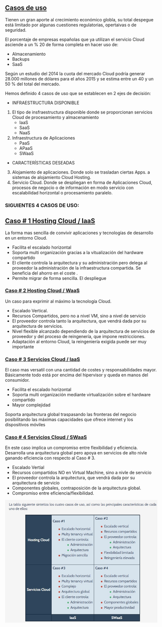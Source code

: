 ## [Casos de uso]()

Tienen un gran aporte al crecimiento económico globla, su total despegue está limitado por algunas
cuestiones regulatorias, opertaivas o de seguridad.

El porcentaje de empresas españolas que ya utilizan el servicio Cloud asciende a un % 20 de forma
completa en hacer uso de: 
* Almacenamiento
* Backups
* SaaS

Según un estudio del 2014 la cuota del mercado Cloud podría generar 28.000 millones de dólares para 
el años 2015 y se estima entre un 40 y un 50 % del total del mercado.

Hemos definido 4 casos de uso que se establecen en 2 ejes de decisión: 
* INFRAESTRUCTURA DISPONIBLE
1. El tipo de insfraestructura disponible donde se proporcionan servicios Cloud de procesamiento
    y almacenamiento
    - IaaS
    - SaaS
    - NaaS
2. Infraestructura de Aplicaciones
    - PaaS
    - APaaS
    - SWaaS

* CARACTERÍSTICAS DESEADAS
3. Alojamiento de aplicaciones. Donde solo se trasladan ciertas Apps. a sistemas de alojamiento
    Cloud Hosting.
4. Servicio Cloud. Donde se despliegan en forma de Aplicaciones Cloud, procesos de negocio
o de información en modo servicio con escalabilidad horizontal o procesamiento paralelo.

### SIGUIENTES 4 CASOS DE USO: 
## [Caso # 1 Hosting Cloud / IaaS]()
La forma mas sencilla de convivir aplicaciones y tecnologías de desarrollo en un entorno Cloud.
- Facilita el escalado horizontal
- Soporta multi organización gracias a la vitualización del hardware compartido
- El cliente controla la arquitectura y su administración pero delega al proveedor la administración
de la infraestructura compartida. Se beneficia del ahorro en el coste .
- Permite migrar de forma sencilla. El despliegue 

### [Caso # 2 Hosting Cloud / WaaS]()
Un caso para exprimir al máximo la tecnología Cloud.
- Escalado Vertical.
- Recursos Compartidos, pero no a nivel VM, sino a nivel de servicio
- El proveedor controla tanto la arquitectura, que vendrá dada por su arquitectura de servicios.
- Nivel flexible alcanzado dependiendo de la arquitectura de servicios de proveedor y del proceso
de reingenería, que impone restricciones.
- Adaptación al entorno Cloud, la reingeniería exigida puede ser muy importante

### [Caso # 3 Servicios Cloud / IaaS]()
El caso mas versatil con una cantidad de costes y responsabilidades mayor. Básicamente todo está por
encima del hipervisor y queda en manos del consumidor.
- Facilita el escalado horizontal
- Soporta multi organización mediante virtualización sobre el hardware compartido
- Mayor complejidad

Soporta arquitectura global traspasando las fronteras del negocio posibilitando las máximas
capacidades que ofrece internet y los dispositivos móviles

### [Caso # 4 Servicios Cloud / SWaaS]()
En este caso implica un compromiso entre flexibilidad y eficiencia. Desarrolla una arquitectura global
pero apoya en servicios de alto nivle ganando eficiencia con respecto al Caso # 3.
- Escalado Vertial 
- Recursos compartidos NO en Virtual Machine, sino a nivle de servicio
- El proveedor controla la arquitectura, que vendrá dada por su arquitectura de servicio
- Componentes globales, contraposición de la arquitectura global. 
- Compromiso entre eficiencia/flexibilidad.

![Los 4 Casos](Casos_de_uso.jpg)